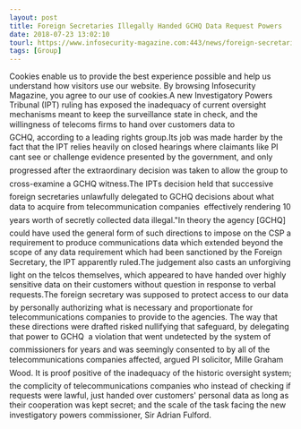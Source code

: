 ```yaml
---
layout: post
title: Foreign Secretaries Illegally Handed GCHQ Data Request Powers
date: 2018-07-23 13:02:10
tourl: https://www.infosecurity-magazine.com:443/news/foreign-secretaries-gchq-data/
tags: [Group]
---
```

Cookies enable us to provide the best experience possible and help us understand how visitors use our website. By browsing Infosecurity Magazine, you agree to our use of cookies.A new Investigatory Powers Tribunal (IPT) ruling has exposed the inadequacy of current oversight mechanisms meant to keep the surveillance state in check, and the willingness of telecoms firms to hand over customers data to GCHQ, according to a leading rights group.Its job was made harder by the fact that the IPT relies heavily on closed hearings where claimants like PI cant see or challenge evidence presented by the government, and only progressed after the extraordinary decision was taken to allow the group to cross-examine a GCHQ witness.The IPTs decision held that successive foreign secretaries unlawfully delegated to GCHQ decisions about what data to acquire from telecommunication companies  effectively rendering 10 years worth of secretly collected data illegal."In theory the agency [GCHQ] could have used the general form of such directions to impose on the CSP a requirement to produce communications data which extended beyond the scope of any data requirement which had been sanctioned by the Foreign Secretary, the IPT apparently ruled.The judgement also casts an unforgiving light on the telcos themselves, which appeared to have handed over highly sensitive data on their customers without question in response to verbal requests.The foreign secretary was supposed to protect access to our data by personally authorizing what is necessary and proportionate for telecommunications companies to provide to the agencies. The way that these directions were drafted risked nullifying that safeguard, by delegating that power to GCHQ  a violation that went undetected by the system of commissioners for years and was seemingly consented to by all of the telecommunications companies affected, argued PI solicitor, Mille Graham Wood. It is proof positive of the inadequacy of the historic oversight system; the complicity of telecommunications companies who instead of checking if requests were lawful, just handed over customers' personal data as long as their cooperation was kept secret; and the scale of the task facing the new investigatory powers commissioner, Sir Adrian Fulford.